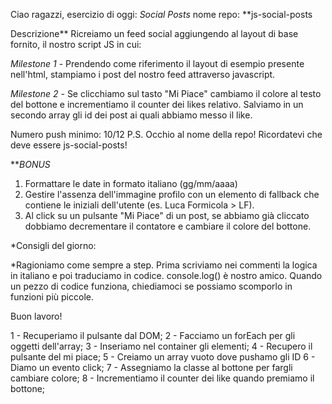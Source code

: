 Ciao ragazzi,
esercizio di oggi: *Social Posts*
nome repo: **js-social-posts

Descrizione**
Ricreiamo un feed social aggiungendo al layout di base fornito, il nostro script JS in cui:

*Milestone 1* - Prendendo come riferimento il layout di esempio presente nell'html, stampiamo i post del nostro feed attraverso javascript.

*Milestone 2* - Se clicchiamo sul tasto "Mi Piace" cambiamo il colore al testo del bottone e incrementiamo il counter dei likes relativo.
Salviamo in un secondo array gli id dei post ai quali abbiamo messo il like.

Numero push minimo: 10/12
P.S. Occhio al nome della repo! Ricordatevi che deve essere js-social-posts!

***BONUS*

1. Formattare le date in formato italiano (gg/mm/aaaa)
2. Gestire l'assenza dell'immagine profilo con un elemento di fallback che contiene le iniziali dell'utente (es. Luca Formicola > LF).
3. Al click su un pulsante "Mi Piace" di un post, se abbiamo già cliccato dobbiamo decrementare il contatore e cambiare il colore del bottone.

*Consigli del giorno:

*Ragioniamo come sempre a step.
Prima scriviamo nei commenti la logica in italiano e poi traduciamo in codice.
console.log() è nostro amico.
Quando un pezzo di codice funziona, chiediamoci se possiamo scomporlo in funzioni più piccole.

Buon lavoro!

<!-- SCOMPOSIZIONE PROBLEMA -->
1 - Recuperiamo il pulsante dal DOM;
2 - Facciamo un forEach per gli oggetti dell'array;
3 - Inseriamo nel container gli elementi;
4 - Recupero il pulsante del mi piace;
5 - Creiamo un array vuoto dove pushamo gli ID 
6 - Diamo un evento click;
7 - Assegniamo la classe al bottone per fargli cambiare colore;
8 - Incrementiamo il counter dei like quando premiamo il bottone;